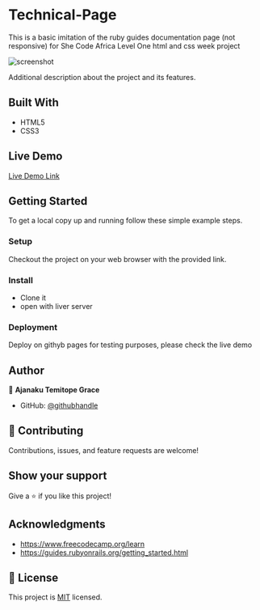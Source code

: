# Technical-Page
This is a basic imitation of the ruby guides documentation page (not responsive) for She Code Africa Level One html and css week  project

![screenshot](./assets/SCAlevel.png)

Additional description about the project and its features.

## Built With

- HTML5
- CSS3


## Live Demo

[Live Demo Link](https://gracetemitope.github.io/She-Code-Africa/)


## Getting Started


To get a local copy up and running follow these simple example steps.


### Setup
Checkout the project on your web browser with the provided link.

### Install
- Clone it
- open with liver server

### Deployment
Deploy on githyb pages for testing purposes, please check the live demo



## Author

👤 **Ajanaku Temitope Grace**

- GitHub: [@githubhandle](https://github.com/Gracetemitope)

## 🤝 Contributing

Contributions, issues, and feature requests are welcome!


## Show your support

Give a ⭐️ if you like this project!

## Acknowledgments

- https://www.freecodecamp.org/learn
- https://guides.rubyonrails.org/getting_started.html

## 📝 License

This project is [MIT](./LICENSE) licensed.